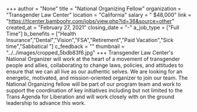 +++
author = "None"
title = "National Organizing Fellow"
organization = "Transgender Law Center"
location = "California"
salary = "  $48,000"
link = "https://tlcenter.bamboohr.com/jobs/view.php?id=36&source=other"
created_at = "February 27, 2021"
closing_date = "-"
a_job_type = ["Full Time"]
b_benefits = ["Health Insurance","Dental","Vision","FSA","Retirement","Paid Vacation","Sick time","Sabbatical "]
c_feedback = ""
thumbnail = "../../images/cropped_5bdb83f6.jpg"
+++
Transgender Law Center's National Organizer will work at the heart of a movement of transgender people and allies, collaborating to change laws, policies, and attitudes to ensure that we can all live as our authentic selves. We are looking for an energetic, motivated, and mission-oriented organizer to join our team. The National Organizing fellow will be part of our program team and work to support the coordination of key initiatives including but not limited to the Trans Agenda for Liberation and will work closely with on the ground leadership to advance this work.

 